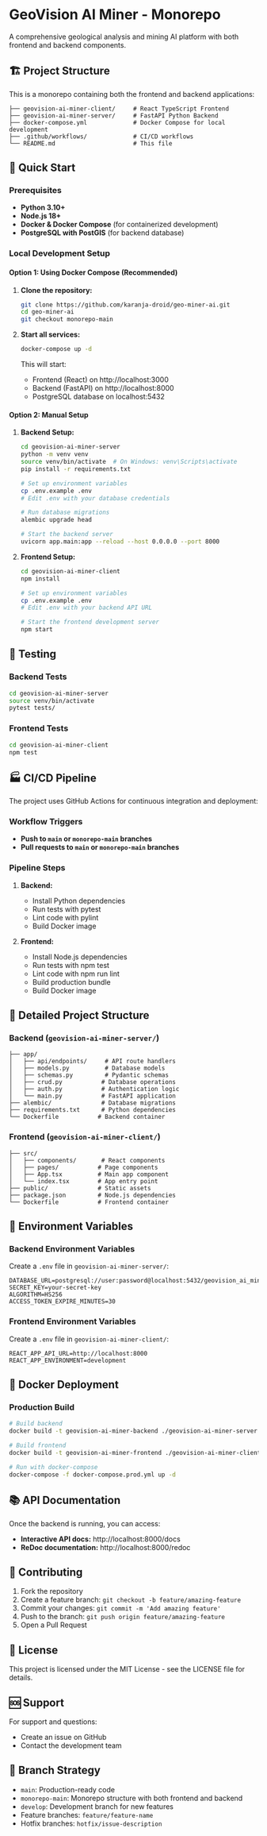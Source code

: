 # GeoVision AI Miner - Monorepo

A comprehensive geological analysis and mining AI platform with both frontend and backend components.

## 🏗️ Project Structure

This is a monorepo containing both the frontend and backend applications:

```
├── geovision-ai-miner-client/     # React TypeScript Frontend
├── geovision-ai-miner-server/     # FastAPI Python Backend
├── docker-compose.yml             # Docker Compose for local development
├── .github/workflows/             # CI/CD workflows
└── README.md                      # This file
```

## 🚀 Quick Start

### Prerequisites

- **Python 3.10+**
- **Node.js 18+**
- **Docker & Docker Compose** (for containerized development)
- **PostgreSQL with PostGIS** (for backend database)

### Local Development Setup

#### Option 1: Using Docker Compose (Recommended)

1. **Clone the repository:**
   ```bash
   git clone https://github.com/karanja-droid/geo-miner-ai.git
   cd geo-miner-ai
   git checkout monorepo-main
   ```

2. **Start all services:**
   ```bash
   docker-compose up -d
   ```

   This will start:
   - Frontend (React) on http://localhost:3000
   - Backend (FastAPI) on http://localhost:8000
   - PostgreSQL database on localhost:5432

#### Option 2: Manual Setup

1. **Backend Setup:**
   ```bash
   cd geovision-ai-miner-server
   python -m venv venv
   source venv/bin/activate  # On Windows: venv\Scripts\activate
   pip install -r requirements.txt
   
   # Set up environment variables
   cp .env.example .env
   # Edit .env with your database credentials
   
   # Run database migrations
   alembic upgrade head
   
   # Start the backend server
   uvicorn app.main:app --reload --host 0.0.0.0 --port 8000
   ```

2. **Frontend Setup:**
   ```bash
   cd geovision-ai-miner-client
   npm install
   
   # Set up environment variables
   cp .env.example .env
   # Edit .env with your backend API URL
   
   # Start the frontend development server
   npm start
   ```

## 🧪 Testing

### Backend Tests
```bash
cd geovision-ai-miner-server
source venv/bin/activate
pytest tests/
```

### Frontend Tests
```bash
cd geovision-ai-miner-client
npm test
```

## 🏭 CI/CD Pipeline

The project uses GitHub Actions for continuous integration and deployment:

### Workflow Triggers
- **Push to `main` or `monorepo-main` branches**
- **Pull requests to `main` or `monorepo-main` branches**

### Pipeline Steps
1. **Backend:**
   - Install Python dependencies
   - Run tests with pytest
   - Lint code with pylint
   - Build Docker image

2. **Frontend:**
   - Install Node.js dependencies
   - Run tests with npm test
   - Lint code with npm run lint
   - Build production bundle
   - Build Docker image

## 📁 Detailed Project Structure

### Backend (`geovision-ai-miner-server/`)
```
├── app/
│   ├── api/endpoints/     # API route handlers
│   ├── models.py          # Database models
│   ├── schemas.py         # Pydantic schemas
│   ├── crud.py           # Database operations
│   ├── auth.py           # Authentication logic
│   └── main.py           # FastAPI application
├── alembic/              # Database migrations
├── requirements.txt      # Python dependencies
└── Dockerfile           # Backend container
```

### Frontend (`geovision-ai-miner-client/`)
```
├── src/
│   ├── components/       # React components
│   ├── pages/           # Page components
│   ├── App.tsx          # Main app component
│   └── index.tsx        # App entry point
├── public/              # Static assets
├── package.json         # Node.js dependencies
└── Dockerfile           # Frontend container
```

## 🔧 Environment Variables

### Backend Environment Variables
Create a `.env` file in `geovision-ai-miner-server/`:
```env
DATABASE_URL=postgresql://user:password@localhost:5432/geovision_ai_miner
SECRET_KEY=your-secret-key
ALGORITHM=HS256
ACCESS_TOKEN_EXPIRE_MINUTES=30
```

### Frontend Environment Variables
Create a `.env` file in `geovision-ai-miner-client/`:
```env
REACT_APP_API_URL=http://localhost:8000
REACT_APP_ENVIRONMENT=development
```

## 🐳 Docker Deployment

### Production Build
```bash
# Build backend
docker build -t geovision-ai-miner-backend ./geovision-ai-miner-server

# Build frontend
docker build -t geovision-ai-miner-frontend ./geovision-ai-miner-client

# Run with docker-compose
docker-compose -f docker-compose.prod.yml up -d
```

## 📚 API Documentation

Once the backend is running, you can access:
- **Interactive API docs:** http://localhost:8000/docs
- **ReDoc documentation:** http://localhost:8000/redoc

## 🤝 Contributing

1. Fork the repository
2. Create a feature branch: `git checkout -b feature/amazing-feature`
3. Commit your changes: `git commit -m 'Add amazing feature'`
4. Push to the branch: `git push origin feature/amazing-feature`
5. Open a Pull Request

## 📄 License

This project is licensed under the MIT License - see the LICENSE file for details.

## 🆘 Support

For support and questions:
- Create an issue on GitHub
- Contact the development team

## 🔄 Branch Strategy

- `main`: Production-ready code
- `monorepo-main`: Monorepo structure with both frontend and backend
- `develop`: Development branch for new features
- Feature branches: `feature/feature-name`
- Hotfix branches: `hotfix/issue-description` 